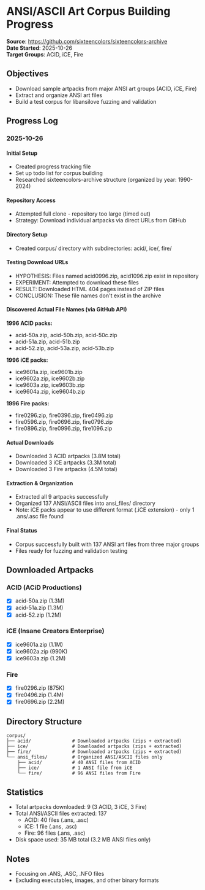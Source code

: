 # ANSI/ASCII Art Corpus Building Progress

**Source**: https://github.com/sixteencolors/sixteencolors-archive  
**Date Started**: 2025-10-26  
**Target Groups**: ACID, iCE, Fire

## Objectives
- Download sample artpacks from major ANSI art groups (ACID, iCE, Fire)
- Extract and organize ANSI art files
- Build a test corpus for libansilove fuzzing and validation

## Progress Log

### 2025-10-26

#### Initial Setup
- Created progress tracking file
- Set up todo list for corpus building
- Researched sixteencolors-archive structure (organized by year: 1990-2024)

#### Repository Access
- Attempted full clone - repository too large (timed out)
- Strategy: Download individual artpacks via direct URLs from GitHub

#### Directory Setup
- Created corpus/ directory with subdirectories: acid/, ice/, fire/

#### Testing Download URLs
- HYPOTHESIS: Files named acid0996.zip, acid1096.zip exist in repository
- EXPERIMENT: Attempted to download these files
- RESULT: Downloaded HTML 404 pages instead of ZIP files
- CONCLUSION: These file names don't exist in the archive

#### Discovered Actual File Names (via GitHub API)
**1996 ACID packs:**
- acid-50a.zip, acid-50b.zip, acid-50c.zip
- acid-51a.zip, acid-51b.zip
- acid-52.zip, acid-53a.zip, acid-53b.zip

**1996 iCE packs:**
- ice9601a.zip, ice9601b.zip
- ice9602a.zip, ice9602b.zip
- ice9603a.zip, ice9603b.zip
- ice9604a.zip, ice9604b.zip

**1996 Fire packs:**
- fire0296.zip, fire0396.zip, fire0496.zip
- fire0596.zip, fire0696.zip, fire0796.zip
- fire0896.zip, fire0996.zip, fire1096.zip

#### Actual Downloads
- Downloaded 3 ACID artpacks (3.8M total)
- Downloaded 3 iCE artpacks (3.3M total)
- Downloaded 3 Fire artpacks (4.5M total)

#### Extraction & Organization
- Extracted all 9 artpacks successfully
- Organized 137 ANSI/ASCII files into ansi_files/ directory
- Note: iCE packs appear to use different format (.iCE extension) - only 1 .ans/.asc file found

#### Final Status
- Corpus successfully built with 137 ANSI art files from three major groups
- Files ready for fuzzing and validation testing

## Downloaded Artpacks

### ACID (ACiD Productions)
- [x] acid-50a.zip (1.3M)
- [x] acid-51a.zip (1.3M)
- [x] acid-52.zip (1.2M)

### iCE (Insane Creators Enterprise)
- [x] ice9601a.zip (1.1M)
- [x] ice9602a.zip (990K)
- [x] ice9603a.zip (1.2M)

### Fire
- [x] fire0296.zip (875K)
- [x] fire0496.zip (1.4M)
- [x] fire0696.zip (2.2M)

## Directory Structure
```
corpus/
├── acid/               # Downloaded artpacks (zips + extracted)
├── ice/                # Downloaded artpacks (zips + extracted)
├── fire/               # Downloaded artpacks (zips + extracted)
└── ansi_files/         # Organized ANSI/ASCII files only
    ├── acid/           # 40 ANSI files from ACID
    ├── ice/            # 1 ANSI file from iCE
    └── fire/           # 96 ANSI files from Fire
```

## Statistics
- Total artpacks downloaded: 9 (3 ACID, 3 iCE, 3 Fire)
- Total ANSI/ASCII files extracted: 137
  - ACID: 40 files (.ans, .asc)
  - iCE: 1 file (.ans, .asc)
  - Fire: 96 files (.ans, .asc)
- Disk space used: 35 MB total (3.2 MB ANSI files only)

## Notes
- Focusing on .ANS, .ASC, .NFO files
- Excluding executables, images, and other binary formats
